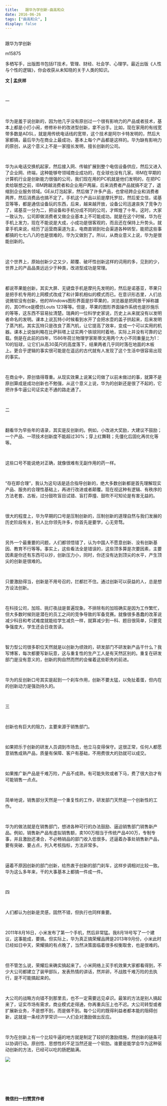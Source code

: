 ```yaml
---
title:   跟华为学创新-曲高和众
date: 2016-06-26
tags: ["曲高和众", ]
display: false
---
```



## 



跟华为学创新




m15875




多栖写手，出版图书包括IT技术，管理、财经、社会学、心理学。最近出版《人性与个性的逻辑》，你会收获从未知晓的关于人类的知识。


**文 | 孟庆祥**

&nbsp;

一

&nbsp;

华为是羞于说创新的，因为他几乎没有原创过一个很有影响力的产品或者技术，基本上都是小打小闹，修修补补的改进型创新，拿不出手。比如，现在家用的有线宽带多数是ADSL，就是用传统电话线的宽带，这个技术是阿尔卡特发明的，然后大家都搞，最后华为在商业上最成功，基本上每个产品都是这样的。华为缺有影响力的原创，从这个意义上不是一家擅长发明，擅长创新的公司。

&nbsp;

华为从电话交换机起家，然后接入网、传输扩展到整个电信设备供应，然后又进入了企业网、终端，这种能够夸领域商业成功的，在全球也没有几家。IBM在早期的计算机行业是创新能力很强的公司，我们现在用的PC机就是他们发明的，在把PC卖给联想之前，IBM跨越消费者和企业用户两届，后来消费者产品就搞不定了，退缩到企业服务领域。GE从灯泡起家，然后做了许多产品，也曾经跨企业和消费者两界，然后消费品也搞不定了。手机这个产品以前是摩托罗拉，然后爱立信，诺基亚等等，都是通信设备玩的东西，后来，越来越开放，设备公司迅速丧失了竞争力了，诺基亚一分为二，把设备和手机分成不同的公司，才辉煌了十年。这时，大家一致认为，公司即做消费者又做企业基本上不可能成功。就是在这个时候，华为在手机上发力，现在不能说是大成，小成功是很客观的，而且还在保持上升势头。就拿手机来说，经历了运营商渠道为主，电商直销到社会渠道各种转型，能把这些事都搞的七七八八的也是很难的，华为又做到了。所以，从商业意义上说，华为是很能创新的。

&nbsp;

这个世界上，原始创新少之又少，颠覆、破坏性创新这样的词用的多，见到的少，世界上的产品品类远远少于种类，改进型成功是常理。

&nbsp;

都说苹果能创新，其实大屏、无键盘手机是摩托先发明的，然后是诺基亚，苹果只是把手机专用的上网模式改成了和计算机相似的模式而已。在意识形态里，人们总说微软没有创新，他的Windows图形界面是抄苹果的，浏览器是把网景干掉称雄的，其Office是模仿Louts 123等等。但是，苹果的图形界面操作系统也是抄施乐的等等，这东西不容易扯清楚。瑞典的一位科学史家说，历史上从来就没有以发明者命名的发明。课本上说瓦特小时候看到水开了会把水壶的盖子拱起来，后来发明了蒸汽机，其实瓦特只是改良了蒸汽机，让它提高了效率，变成一个可以实用的机器。课本上说伽利略在比萨斜塔上证实两个铁球同时着地，实际上并没有可靠的记载。倒是在此前的四年，1586年荷兰物理学家斯蒂文用两个大小不同重量比为1：10的铅球，让它们从高30英尺的高度落下，结果两者几乎同时落在地面的木板上。更合乎逻辑的事实很可能是在遥远的古代就有人发现了这个生活中很容易出现的事实。

&nbsp;

在商业中，原创值得尊重。从现实效果上说某公司做了以前未做过的事，就算不是原创算成是成功创新也不勉强，从这个意义上说，华为的创新还是很了不起的，它把许多牛逼公司证实走不通的路走通了。

&nbsp;

二

&nbsp;

翻看华为早些年的语录，其实是反创新的。例如，小改进大奖励，大建议不鼓励；一个产品、一项技术创新度不能超过30%；穿上红舞鞋；先僵化后固化再优化等等。

&nbsp;

这些口号不能说绝对正确，就像很难有无副作用的药一样。

&nbsp;

“存在即合理”，我认为这句话是适合指导创新的，绝大多数创新都是首先理解现实产品、服务的合理性基础上，再进行改进或者颠覆。现在视这种有逻辑、有秩序的方法老套、古板，过分鼓吹盲目试错、盲打莽撞、鼓吹不可知论是有害无益的。

&nbsp;

很大的程度上，华为早期的口号是压制创新的，压制创新的道理自然与我们发展的历史阶段有关，别人比你领先许多，你首先是要学，心无旁骛。

&nbsp;

另外一个最重要的问题，人们都领悟错了，认为中国人不愿意创新、没有创新基因、教育不行等等。事实上，这些看法全是错误的，这些顶多算是次要因素，主要因素是你还有东西可以抄，创新压力小，同时，你还没有达到顶尖的水平，产生顶尖的创新是很难的。

&nbsp;

只要激励得当，创新是不用号召的，拦都拦不住。通过创新可以获益的人，总是想方设法创新。

&nbsp;

在科技公司，加班、挑灯夜战是普遍现象。不排除有的加班确实是因为工作繁忙，但大多数时候则是潜在的员工之间的竞争导致的军备竞赛。就像很多愚蠢的改革说减少科目和考试难度就能给学生减负一样，就算减少到一科、题目很简单，只要竞争强度大，学生还会日夜苦读。

&nbsp;

智力型公司很多职位天然就是以创新为绩效的，研发部门不研发新产品干什么？我写博客，每次都要写新玩意，这与重复性的生产工人是有天然区别的。重复在研发部门是没有意义的，创新的狗自然而然的会催着这些职务的前进。

&nbsp;

华为的反创新口号其实是起到一个刹车作用，创新不要太猛，以免扯着蛋，但内在的创新动力是强劲持久的。

&nbsp;

三

&nbsp;

创新也有巨大的阻力，主要来源于销售部门。

&nbsp;

如果把乐于创新的研发人员调到市场去，他立马变得保守。这很正常，任何人都愿意销售成熟产品，质量有保障、客户有基础，不用费很大的劲就可以成交。

&nbsp;

如果推广新产品是千难万险，产品不成熟，有可能失败或者下马，费了很大劲才有可能销售一点点。

&nbsp;

简单地说，销售部分天然是一个重复性的工作，研发部门天然是一个创新性的工作。

&nbsp;

华为的做法就是在销售部门，想进各种可行的办法鼓励、逼迫销售部门销售新产品。例如，销售新产品有虚拟销售额，卖100万相当于传统产品400万，专制专事，并且激励还凑合，不必畅销品的部门收入低很多。还逼着办事处销售新产品，要有突破、要占点，列入考核指标，方法非常多。

&nbsp;

逼着不原因创新的部门创新，给热衷于创新的部门刹车，这样步调相对比较一致。华为这么多年来，干的大事基本上都搞一件成一件。

&nbsp;

四

&nbsp;

人们都认为创新是灵感，固然不错，但执行也同样重要。

&nbsp;

2011年8月16日，小米发布了第一个手机，然后非常猛。我8月18号写了一个建议，这事能成，要搞。但实际上，华为真正搞荣耀品牌是2013年9月份，小米此时已经如日中天，荣耀搞的有点晚了，当然决策面临着很多权衡取舍，也是很难的。

&nbsp;

但不管怎么说，荣耀后来确实搞起来了。小米网络上买手机效果大家都看得到，不少大公司都建立了装甲部队，发表热情的讲话，然并卵，不战胜千难万险的去执行，是不可能搞起来的。

&nbsp;

大公司的战略方向错不到那里去，也不一定需要远见卓识。最笨的方法是别人搞起来了，证实市场有需求，商业模式走得通，你再重兵压上也不迟。大公司转型或者扩展新业务，不是想不到，而是做不到。每个公司的既得利益者都本能的阻碍创新，这就是一条经济学常识——人们会对激励做出反应。

&nbsp;

华为在创新上有一个比较牛逼的地方就是制定了较好的激励措施，然创新的链条可以协调行动。原创性、思想性的不足当然还是一个软肋。谁要是能学会华为这种驱动创新的方法，已经可以吃的肠肥脑满。



**<img data-s="300,640" data-type="jpeg" src="http://mmbiz.qpic.cn/mmbiz/fxGMiaL5Zj1gAtMBdoRAfrkfBNF0WEAG9elY136EMERA8zleoqyibsc68mLpoiagDqkzcRhEo0psRuCqoQbcWg52w/0?wx_fmt=jpeg" data-ratio="1" data-w="430"/>**

&nbsp;

&nbsp;

&nbsp;




**微信扫一扫赞赏作者**